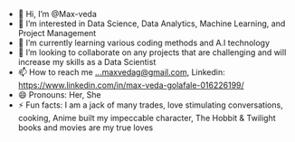 - 👋 Hi, I’m @Max-veda
- 👀 I’m interested in Data Science, Data Analytics,  Machine Learning, and Project Management 
- 🌱 I’m currently learning various coding methods and A.I technology
- 💞️ I’m looking to collaborate on any projects that are challenging and will increase my skills as a Data Scientist
- 📫 How to reach me ...maxvedag@gmail.com, Linkedin: https://www.linkedin.com/in/max-veda-golafale-016226199/
- 😄 Pronouns: Her, She
- ⚡ Fun facts: I am a jack of many trades, love stimulating conversations, cooking, Anime built my impeccable character, The Hobbit & Twilight books and movies are my true loves

<!---
Max-veda/Max-veda is a ✨ special ✨ repository because its `README.md` (this file) appears on your GitHub profile.
You can click the Preview link to take a look at your changes.
--->
